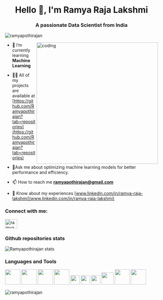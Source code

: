<h1 align="center">Hello 👋, I'm Ramya Raja Lakshmi</h1>
<h3 align="center">A passionate Data Scientist from India</h3>

<p align="left"> <img src="https://komarev.com/ghpvc/?username=ramyapothirajan&label=Profile%20views&color=0e75b6&style=flat" alt="ramyapothirajan" /> </p>
<img align="right" alt="coding" width="400" src="https://www.keepsolid.com/blog/wp-content/uploads/2018/12/giphy-article-top-tools-for-managers.gif">

- 🌱 I’m currently learning **Machine Learning**

- 👨‍💻 All of my projects are available at [https://github.com/Ramyapothirajan?tab=repositories](https://github.com/Ramyapothirajan?tab=repositories)
  
- 💬Ask me about optimizing machine learning models for better performance and efficiency.

- 📫 How to reach me **ramyapothirajan@gmail.com**

- 📄 Know about my experiences [www.linkedin.com/in/ramya-raja-lakshmi](www.linkedin.com/in/ramya-raja-lakshmi)

<h3 align="left">Connect with me:</h3>
<p align="left">
<a href="https://linkedin.com/in/ramya raja lakshmi" target="blank"><img align="center" src="https://raw.githubusercontent.com/rahuldkjain/github-profile-readme-generator/master/src/images/icons/Social/linked-in-alt.svg" alt="ramya raja lakshmi" height="30" width="40" /></a>
</p>

### Github repositories stats

![Ramyapothirajan stats](https://github-readme-stats.vercel.app/api?username=ramyapothirajan&show_icons=true&theme=dracula)

### Languages and Tools

<code><img height="50" src="https://www.vectorlogo.zone/logos/linux/linux-ar21.svg"></code>
<code><img height="50" src="https://www.vectorlogo.zone/logos/python/python-ar21.svg"></code>
<code><img height="50" src="https://www.vectorlogo.zone/logos/mysql/mysql-ar21.svg"></code>
<code><img height="50" src="https://www.vectorlogo.zone/logos/postgresql/postgresql-ar21.svg"></code>
<code><img height="30" src="https://upload.wikimedia.org/wikipedia/en/5/56/Matplotlib_logo.svg"></code>
<code><img height="30" src="https://raw.githubusercontent.com/get-icon/geticon/master/icons/numpy-logo.svg"></code>
<code><img height="30" src="https://raw.githubusercontent.com/gilbarbara/logos/master/logos/seaborn.svg"></code>
<code><img height="40" src="https://upload.wikimedia.org/wikipedia/commons/e/ed/Pandas_logo.svg"></code>
<code><img height="50" src="https://upload.wikimedia.org/wikipedia/commons/0/05/Scikit_learn_logo_small.svg"></code>
<code><img height="50" src="https://www.vectorlogo.zone/logos/microsoft_powerbi/microsoft_powerbi-ar21.svg"></code>

<p><img align="center" src="https://github-readme-streak-stats.herokuapp.com/?user=ramyapothirajan&" alt="ramyapothirajan" /></p>
